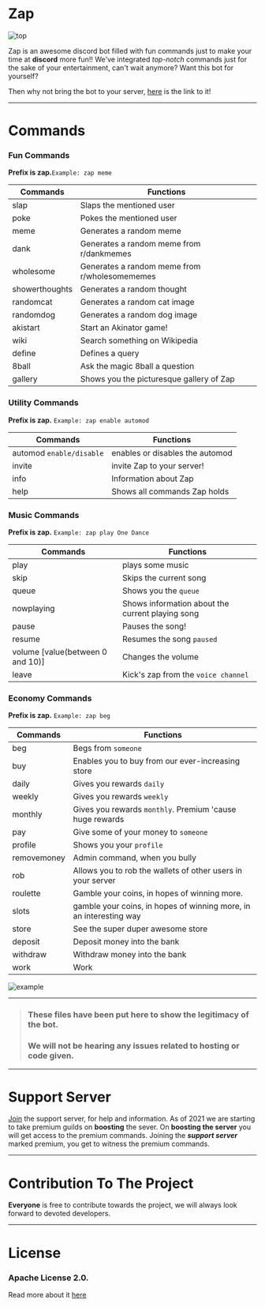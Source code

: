 

# Zap

 ![top](https://img.shields.io/github/languages/top/kshitij-bhardwaj/Zap?style=for-the-badge)


Zap is an awesome discord bot filled with fun commands just to make your time at **discord** more fun!!
We've integrated *top-notch* commands just for the sake of your entertainment, can't wait anymore? Want this bot for yourself?

Then why not bring the bot to your server, [here](https://discord.com/api/oauth2/authorize?client_id=790482144665403422&permissions=1580592496&scope=bot) is the link to it!

---------------------------
# Commands

### Fun Commands

**Prefix is zap.**```Example: zap meme```

| Commands      | Functions     |
| ------------- | ------------- |
| slap          | Slaps the mentioned user|
| poke          | Pokes the mentioned user|
| meme          | Generates a random meme |
| dank          | Generates a random meme from r/dankmemes |
| wholesome     | Generates a random meme from r/wholesomememes|
| showerthoughts| Generates a random thought |
| randomcat     | Generates a random cat image|
 | randomdog    | Generates a random dog image  |
 | akistart     | Start an Akinator game!      |
| wiki        | Search something on Wikipedia |
|define      | Defines a query |
| 8ball     | Ask the magic 8ball a question |
| gallery   | Shows you the picturesque gallery of Zap|




### Utility Commands

**Prefix is zap.** ```Example: zap enable automod```

| Commands      | Functions     |
| ------------- | ------------- |
| automod `enable/disable` | enables or disables the automod|
| invite                  |  invite Zap to your server! |
| info                   | Information about Zap  |
| help                   | Shows all commands Zap holds |


### Music Commands

**Prefix is zap.** ```Example: zap play One Dance```

| Commands      | Functions     |
| ------------- | ------------- |
| play | plays some music|
| skip | Skips the current song |
| queue | Shows you the `queue`|
| nowplaying | Shows information about the current playing song |
| pause  | Pauses the song! |
| resume | Resumes the song `paused` |
| volume [value(between 0 and 10)] | Changes the volume |
| leave  | Kick's zap from the `voice channel` |


### Economy Commands

**Prefix is zap.** ```Example: zap beg ```


| Commands      | Functions     |
| ------------- | ------------- |
| beg  | Begs from `someone`|
| buy | Enables you to buy from our ever-increasing store|
| daily | Gives you rewards `daily` |
| weekly | Gives you rewards `weekly` |
| monthly | Gives you rewards `monthly`. Premium 'cause huge rewards|
|pay | Give some of your money to `someone` |
| profile | Shows you your `profile` |
| removemoney | Admin command, when you bully |
| rob   | Allows you to rob the wallets of other users in your server| 
| roulette |  Gamble your coins, in hopes of winning more.|
| slots| gamble your coins, in hopes of winning more, in an interesting way |
| store | See the super duper awesome store |
| deposit | Deposit money into the bank |
|withdraw | Withdraw money into the bank|
|work     | Work |



![example](https://cdn.discordapp.com/attachments/791589454929330197/794521828378279966/ezgif-1-dd9721fc00d8.gif)

----------------------
>### **These files have been put here to show the legitimacy of the bot.**
>### **We will not be hearing any issues related to hosting or code given.**

----------------------
# Support Server

[Join](https://discord.gg/7jgMAd2qpf) the support server, for help and information. As of 2021 we are starting to take premium guilds on **boosting** the sever. On **boosting the server** you will get access to the premium commands. Joining the ***support server*** marked premium, you get to witness the premium commands.


----------------------
# Contribution To The Project

**Everyone** is free to contribute towards the project, we will always look forward to devoted developers. 

----------------------
# License 

### Apache License 2.0. 

Read more about it [here](https://www.apache.org/licenses/LICENSE-2.0.txt)
